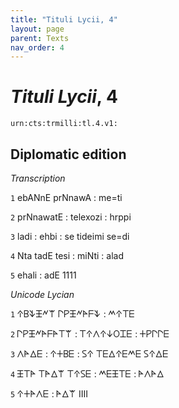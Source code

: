 ```yaml
---
title: "Tituli Lycii, 4"
layout: page
parent: Texts
nav_order: 4
---
```




# *Tituli Lycii*, 4




`urn:cts:trmilli:tl.4.v1:`

## Diplomatic edition

*Transcription*

`1` ebANnE prNnawA : me=ti

`2` prNnawatE : telexozi : hrppi

`3` ladi : ehbi : se tideimi se=di

`4` Nta tadE tesi : miNti : alad

`5` ehali : adE 1111 

*Unicode Lycian*

`1` 𐊁𐊂𐊙𐊑𐊏𐊚 𐊓𐊕𐊑𐊏𐊀𐊇𐊙 : 𐊎𐊁𐊗𐊆

`2` 𐊓𐊕𐊑𐊏𐊀𐊇𐊀𐊗𐊚 : 𐊗𐊁𐊍𐊁𐊜𐊒𐊈𐊆 : 𐊛𐊕𐊓𐊓𐊆

`3` 𐊍𐊀𐊅𐊆 : 𐊁𐊛𐊂𐊆 : 𐊖𐊁 𐊗𐊆𐊅𐊁𐊆𐊎𐊆 𐊖𐊁𐊅𐊆

`4` 𐊑𐊗𐊀 𐊗𐊀𐊅𐊚 𐊗𐊁𐊖𐊆 : 𐊎𐊆𐊑𐊗𐊆 : 𐊀𐊍𐊀𐊅

`5` 𐊁𐊛𐊀𐊍𐊆 : 𐊀𐊅𐊚 IIII 